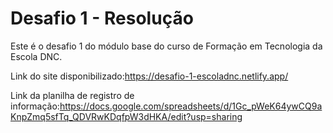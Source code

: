 # Desafio 1 - Resolução
Este é o desafio 1 do módulo base do curso de Formação em Tecnologia da Escola DNC.

Link do site disponibilizado:https://desafio-1-escoladnc.netlify.app/

Link da planilha de registro de informação:https://docs.google.com/spreadsheets/d/1Gc_pWeK64ywCQ9aKnpZmq5sfTq_QDVRwKDqfpW3dHKA/edit?usp=sharing
